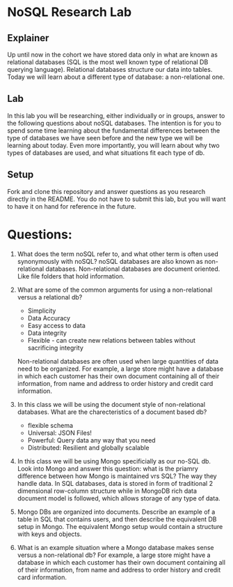 # NoSQL Research Lab

## Explainer
Up until now in the cohort we have stored data only in what are known as relational databases (SQL is the most well known type of relational DB querying language). Relational databases structure our data into tables. Today we will learn about a different type of database: a non-relational one. 

## Lab

In this lab you will be researching, either individually or in groups, answer to the following questions about noSQL databases. The intention is for you to spend some time learning about the fundamental differences between the type of databases we have seen before and the new type we will be learning about today. Even more importantly, you will learn about why two types of databases are used, and what situations fit each type of db. 

## Setup

Fork and clone this repository and answer questions as you research directly in the README. You do not have to submit this lab, but you will want to have it on hand for reference in the future. 

# Questions:
1. What does the term noSQL refer to, and what other term is often used synonymously with noSQL?
    noSQL databases are also known as non-relational databases. Non-relational databases are document oriented. Like file folders that hold information. 

2. What are some of the common arguments for using a non-relational versus a relational db?
    * Simplicity
    * Data Accuracy
    * Easy access to data
    * Data integrity
    * Flexible - can create new relations between tables without sacrificing integrity

    Non-relational databases are often used when large quantities of data need to be organized. For example, a large store might have a database in which each customer has their own document containing all of their information, from name and address to order history and credit card information.

3. In this class we will be using the document style of non-relational databases. What are the charecteristics of a document based db? 
    * flexible schema
    * Universal: JSON Files!
    * Powerful: Query data any way that you need
    * Distributed: Resilient and globally scalable

4. In this class we will be using Mongo specificially as our no-SQL db. Look into Mongo and answer this question: what is the priamry difference between how Mongo is maintained vrs SQL?
    The way they handle data. In SQL databases, data is stored in form of traditional 2 dimensional row-column structure while in MongoDB rich data document model is followed, which allows storage of any type of data.

5. Mongo DBs are organized into documents. Describe an example of a table in SQL that contains users, and then describe the equivalent DB setup in Mongo. 
    The equivalent Mongo setup would contain a structure with keys and objects.

6. What is an example situation where a Mongo database makes sense versus a non-relational db?
    For example, a large store might have a database in which each customer has their own document containing all of their information, from name and address to order history and credit card information.    

